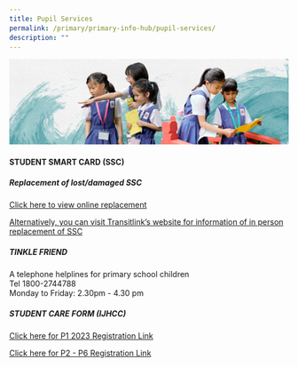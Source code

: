 ```yaml
---
title: Pupil Services
permalink: /primary/primary-info-hub/pupil-services/
description: ""
---
```

![](/images/01%20Banner%20Photos/info-hub.jpg)
<h4><strong>STUDENT SMART CARD (SSC)</strong></h4>

	
##### Replacement of lost/damaged SSC
	
[Click here to view online replacement](https://www.transitlink.com.sg/eservice/econcession/app_form1.php?app_type=2)	
	

[Alternatively, you can visit Transitlink’s website for information of in person replacement of SSC](https://www.transitlink.com.sg/eservice/econcession/app_form1.php?app_type=2)



##### TINKLE FRIEND
A telephone helplines for primary school children<br>
Tel  1800-2744788 <br>
Monday to Friday: 2.30pm - 4.30 pm



##### STUDENT CARE FORM (IJHCC)

[Click here for P1 2023 Registration Link](https://docs.google.com/forms/d/1-xyEOkqdAcEggxzHaJnlyuE1DYizKQ8ufQXdb1JohHY/closedform)
<br>


[Click here for P2 - P6 Registration Link](https://docs.google.com/forms/d/1-xyEOkqdAcEggxzHaJnlyuE1DYizKQ8ufQXdb1JohHY/closedform)